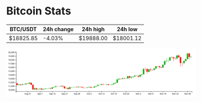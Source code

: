 # Bitcoin Stats

BTC/USDT|24h change|24h high|24h low|
|---|---|---|---|
|$18825.85|-4.03%|$19888.00|$18001.12|

<img src="./chart.svg">
